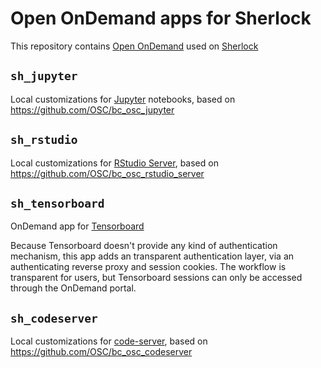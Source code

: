 # Open OnDemand apps for Sherlock

This repository contains [Open OnDemand](https://openondemand.org/) used on
[Sherlock](https://www.sherlock.stanford.edu)

## `sh_jupyter`

Local customizations for [Jupyter](https://jupyter.org/) notebooks, based on
https://github.com/OSC/bc_osc_jupyter

## `sh_rstudio`

Local customizations for [RStudio
Server](https://rstudio.com/products/rstudio/), based on
https://github.com/OSC/bc_osc_rstudio_server

## `sh_tensorboard`

OnDemand app for [Tensorboard](https://www.tensorflow.org/tensorboard)

Because Tensorboard doesn't provide any kind of authentication mechanism, this
app adds an transparent authentication layer, via an authenticating reverse
proxy and session cookies. The workflow is transparent for users, but
Tensorboard sessions can only be accessed through the OnDemand portal. 

## `sh_codeserver`

Local customizations for [code-server](https://coder.com/docs/code-server), based on 
https://github.com/OSC/bc_osc_codeserver



